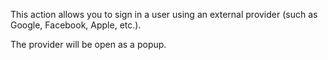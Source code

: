 This action allows you to sign in a user using an external provider (such as Google, Facebook, Apple, etc.).

The provider will be open as a popup.